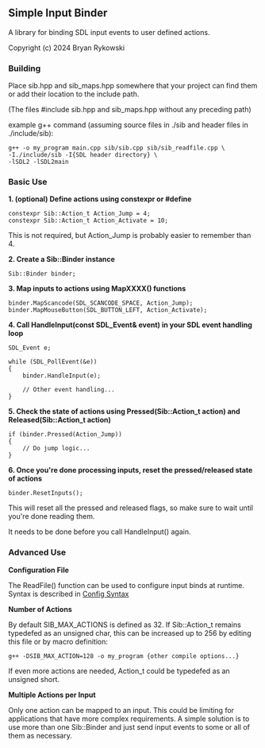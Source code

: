 ## Simple Input Binder
A library for binding SDL input events to user defined actions.

Copyright (c) 2024 Bryan Rykowski

### Building

Place sib.hpp and sib_maps.hpp somewhere that your project can find them or add their location to the include path.

(The files #include sib.hpp and sib_maps.hpp without any preceding path)

example g++ command (assuming source files in ./sib and header files in ./include/sib):

```
g++ -o my_program main.cpp sib/sib.cpp sib/sib_readfile.cpp \
-I./include/sib -I{SDL header directory} \
-lSDL2 -lSDL2main
```

### Basic Use

**1. (optional) Define actions using constexpr or #define**

```
constexpr Sib::Action_t Action_Jump = 4;
constexpr Sib::Action_t Action_Activate = 10;
```

This is not required, but Action_Jump is probably easier to remember than 4.

**2. Create a Sib::Binder instance**

```
Sib::Binder binder;
```

**3. Map inputs to actions using MapXXXX() functions**

```
binder.MapScancode(SDL_SCANCODE_SPACE, Action_Jump);
binder.MapMouseButton(SDL_BUTTON_LEFT, Action_Activate);
```

**4. Call HandleInput(const SDL_Event& event) in your SDL event handling loop**

```
SDL_Event e;

while (SDL_PollEvent(&e))
{
    binder.HandleInput(e);

    // Other event handling...
}
```

**5. Check the state of actions using Pressed(Sib::Action_t action) and Released(Sib::Action_t action)**

```
if (binder.Pressed(Action_Jump))
{
    // Do jump logic...
}
```

**6. Once you're done processing inputs, reset the pressed/released state of actions**

```
binder.ResetInputs();
```

This will reset all the pressed and released flags, so make sure to wait until you're done reading them.

It needs to be done before you call HandleInput() again.

### Advanced Use

**Configuration File**

The ReadFile() function can be used to configure input binds at runtime. Syntax is described in [Config Syntax](config_syntax.md)

**Number of Actions**

By default SIB_MAX_ACTIONS is defined as 32. If Sib::Action_t remains typedefed as an
unsigned char, this can be increased up to 256 by editing this file or by macro definition:

```
g++ -DSIB_MAX_ACTION=128 -o my_program {other compile options...}
```

If even more actions are needed, Action_t could be typedefed as an unsigned short.

**Multiple Actions per Input**

Only one action can be mapped to an input. This could be limiting for applications that have more complex requirements. A simple solution is to use more than one Sib::Binder and just send input events to some or all of them as necessary.
